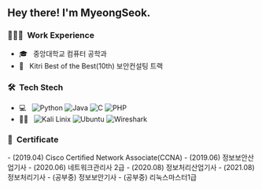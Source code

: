 <h2> Hey there! I'm MyeongSeok.</h2>

<h3> 👨🏻‍💻 &nbsp;Work Experience </h3>

- 🎓 &nbsp; 중앙대학교 컴퓨터 공학과
- 🌱 &nbsp; Kitri Best of the Best(10th) 보안컨설팅 트랙

<h3> 🛠 &nbsp;Tech Stech</h3>

- 💻 &nbsp;
  ![Python](https://img.shields.io/badge/-Python-333333?style=flat&logo=python)
  ![Java](https://img.shields.io/badge/-Java-333333?style=flat&logo=Java&logoColor=007396)
  ![C](https://img.shields.io/badge/-C-333333?style=flat&logo=C%2B%2B&logoColor=00599C)
  ![PHP](https://img.shields.io/badge/-PHP-333333?style=flat&logo=CSS3&logoColor=1572B6)
- 👨‍💻 &nbsp;
  ![Kali Linix](https://img.shields.io/badge/-Kali%20Linux-333333?style=flat&logo=kali%20linux&logoColor=blue)
  ![Ubuntu](https://img.shields.io/badge/-Ubuntu-333333?style=flat&logo=Ubuntu&logoColor=orange)
  ![Wireshark](https://img.shields.io/badge/-Wireshark-333333?style=flat&logo=wireshark&logoColor=blue)
  
<h3> 📜 &nbsp;Certificate</h3>
- (2019.04) Cisco Certified Network Associate(CCNA)
- (2019.06) 정보보안산업기사
- (2020.06) 네트워크관리사 2급
- (2020.08) 정보처리산업기사
- (2021.08) 정보처리기사
- (공부중) 정보보안기사
- (공부중) 리눅스마스터1급
